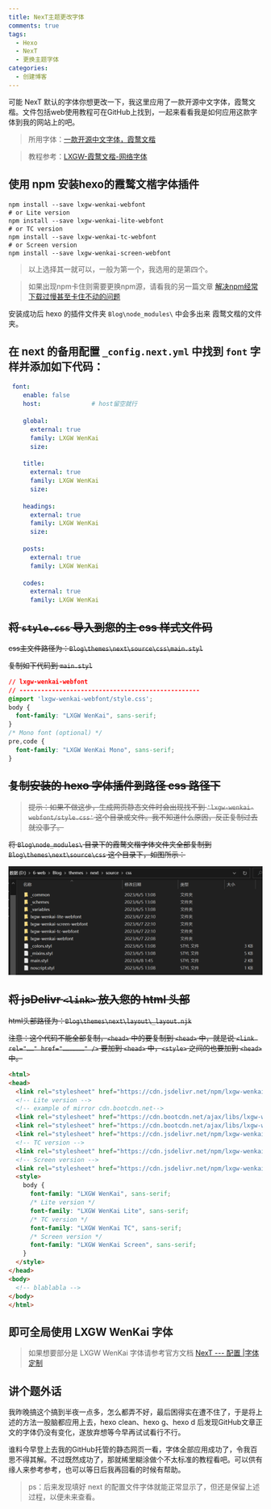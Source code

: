 ```yaml
---
title: NexT主题更改字体
comments: true
tags:
  - Hexo
  - NexT
  - 更换主题字体
categories:
  - 创建博客
---
```



可能 NexT 默认的字体你想更改一下，我这里应用了一款开源中文字体，霞鹜文楷。文件包括web使用教程可在GitHub上找到，一起来看看我是如何应用这款字体到我的网站上的吧。
<!-- more -->

> 所用字体：[一款开源中文字体，霞鹜文楷](https://github.com/lxgw/LxgwWenKai)

> 教程参考：[LXGW-霞鹜文楷-网络字体](https://github.com/chawyehsu/lxgw-wenkai-webfont)

## 使用 npm 安装hexo的霞鹜文楷字体插件

```shell
npm install --save lxgw-wenkai-webfont
# or Lite version
npm install --save lxgw-wenkai-lite-webfont
# or TC version
npm install --save lxgw-wenkai-tc-webfont
# or Screen version
npm install --save lxgw-wenkai-screen-webfont
```

> 以上选择其一就可以，一般为第一个，我选用的是第四个。

> 如果出现npm卡住则需要更换npm源，请看我的另一篇文章 [解决npm经常下载过慢甚至卡住不动的问题](https://zhchhe.github.io/2023/06/08/%E8%A7%A3%E5%86%B3npm%E7%BB%8F%E5%B8%B8%E4%B8%8B%E8%BD%BD%E8%BF%87%E6%85%A2%E7%94%9A%E8%87%B3%E5%8D%A1%E4%BD%8F%E4%B8%8D%E5%8A%A8%E7%9A%84%E9%97%AE%E9%A2%98)

安装成功后 hexo 的插件文件夹 `Blog\node_modules\` 中会多出来 霞鹜文楷的文件夹。

## 在 next 的备用配置 `_config.next.yml`  中找到 `font` 字样并添加如下代码：

```yml
 font:
    enable: false
    host:              # host留空就行

    global:
      external: true
      family: LXGW WenKai
      size:

    title:
      external: true
      family: LXGW WenKai
      size:

    headings:
      external: true
      family: LXGW WenKai
      size:

    posts:
      external: true
      family: LXGW WenKai

    codes:
      external: true
      family: LXGW WenKai
```

## ~~将 `style.css` 导入到您的主 css 样式文件码~~

~~css主文件路径为：`Blog\themes\next\source\css\main.styl`~~

~~复制如下代码到 `main.styl`~~ 

```css
// lxgw-wenkai-webfont
// --------------------------------------------------
@import 'lxgw-wenkai-webfont/style.css';
body {
  font-family: "LXGW WenKai", sans-serif;
}
/* Mono font (optional) */
pre,code {
  font-family: "LXGW WenKai Mono", sans-serif;
}
```

## ~~复制安装的 hexo 字体插件到路径 css 路径下~~

> ~~提示：如果不做这步，生成网页静态文件时会出现找不到 `'lxgw-wenkai-webfont/style.css'` 这个目录或文件。我不知道什么原因，反正复制过去就没事了。~~

~~将 `Blog\node_modules\` 目录下的霞鹜文楷字体文件夹全部复制到 `Blog\themes\next\source\css` 这个目录下，如图所示：~~

~~![复制安装的 hexo 字体插件到路径 css 路径下](https://github.com/zhchhe/image-bed/raw/83cf066e0f3ba4e2d6c571ac94eeb6c7afdb2ced/%E5%8D%9A%E5%AE%A2%E5%9B%BE%E7%89%87/Snipaste_2023-06-08_12-39-09.png)~~

## ~~将 jsDelivr `<link>` 放入您的 html 头部~~

~~html头部路径为：`Blog\themes\next\layout\_layout.njk`~~

~~注意：这个代码不能全部复制，`<head>` 中的要复制到 `<head>` 中，就是说 `<link rel="……" href="………………" />` 要加到 `<head>`  中，`<style>` 之间的也要加到  `<head>` 中。~~

```html
<html>
<head>
  <link rel="stylesheet" href="https://cdn.jsdelivr.net/npm/lxgw-wenkai-webfont@1.1.0/style.css" />
  <!-- Lite version -->
  <!-- example of mirror cdn.bootcdn.net-->
  <link rel="stylesheet" href="https://cdn.bootcdn.net/ajax/libs/lxgw-wenkai-webfont/1.6.0/style.min.css" />
  <link rel="stylesheet" href="https://cdn.bootcdn.net/ajax/libs/lxgw-wenkai-screen-webfont/1.6.0/style.min.css" />
  <link rel="stylesheet" href="https://cdn.jsdelivr.net/npm/lxgw-wenkai-lite-webfont@1.1.0/style.css" />
  <!-- TC version -->
  <link rel="stylesheet" href="https://cdn.jsdelivr.net/npm/lxgw-wenkai-tc-webfont@1.0.0/style.css" />
  <!-- Screen version -->
  <link rel="stylesheet" href="https://cdn.jsdelivr.net/npm/lxgw-wenkai-screen-webfont@1.1.0/style.css" />
  <style>
    body {
      font-family: "LXGW WenKai", sans-serif;
      /* Lite version */
      font-family: "LXGW WenKai Lite", sans-serif;
      /* TC version */
      font-family: "LXGW WenKai TC", sans-serif;
      /* Screen version */
      font-family: "LXGW WenKai Screen", sans-serif;
    }
  </style>
</head>
<body>
  <!-- blablabla -->
</body>
</html>
```

## 即可全局使用 LXGW WenKai 字体

> 如果想要部分是  LXGW WenKai 字体请参考官方文档 [NexT --- 配置 |字体定制](https://theme-next.js.org/docs/theme-settings/miscellaneous.html#GitHub-Banner)

## 讲个题外话

我昨晚搞这个搞到半夜一点多，怎么都弄不好，最后困得实在遭不住了，于是将上述的方法一股脑都应用上去，hexo clean、hexo g、hexo d 后发现GitHub文章正文的字体仍没有变化，遂放弃想等今早再试试看行不行。

谁料今早登上去我的GitHub托管的静态网页一看，字体全部应用成功了，令我百思不得其解。不过既然成功了，那就稀里糊涂做个不太标准的教程看吧。可以供有缘人来参考参考，也可以等日后我再回看的时候有帮助。

> ps：后来发现填好 next 的配置文件字体就能正常显示了，但还是保留上述过程，以便未来查看。